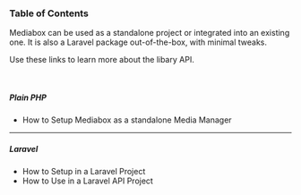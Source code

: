 ### Table of Contents

Mediabox can be used as a standalone project or integrated into an existing one.
It is also a Laravel package out-of-the-box, with minimal tweaks.

Use these links to learn more about the libary API.

<br>

##### Plain PHP

* How to Setup Mediabox as a standalone Media Manager

---

##### Laravel

* How to Setup in a Laravel Project
* How to Use in a Laravel API Project
